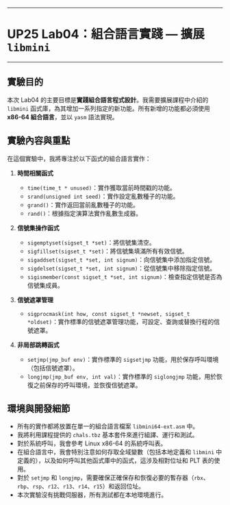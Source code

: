 
---

# UP25 Lab04：組合語言實踐 — 擴展 `libmini`

---

## 實驗目的

本次 Lab04 的主要目標是**實踐組合語言程式設計**。我需要擴展課程中介紹的 `libmini` 函式庫，為其增加一系列指定的新功能。所有新增的功能都必須使用 **x86-64 組合語言**，並以 `yasm` 語法實現。

## 實驗內容與重點

在這個實驗中，我將專注於以下函式的組合語言實作：

1.  **時間相關函式**
    * `time(time_t * unused)`：實作獲取當前時間戳的功能。
    * `srand(unsigned int seed)`：實作設定亂數種子的功能。
    * `grand()`：實作返回當前亂數種子的功能。
    * `rand()`：根據指定演算法實作亂數生成器。

2.  **信號集操作函式**
    * `sigemptyset(sigset_t *set)`：將信號集清空。
    * `sigfillset(sigset_t *set)`：將信號集填滿所有有效信號。
    * `sigaddset(sigset_t *set, int signum)`：向信號集中添加指定信號。
    * `sigdelset(sigset_t *set, int signum)`：從信號集中移除指定信號。
    * `sigismember(const sigset_t *set, int signum)`：檢查指定信號是否為信號集成員。

3.  **信號遮罩管理**
    * `sigprocmask(int how, const sigset_t *newset, sigset_t *oldset)`：實作標準的信號遮罩管理功能，可設定、查詢或替換行程的信號遮罩。

4.  **非局部跳轉函式**
    * `setjmp(jmp_buf env)`：實作標準的 `sigsetjmp` 功能，用於保存呼叫環境（包括信號遮罩）。
    * `longjmp(jmp_buf env, int val)`：實作標準的 `siglongjmp` 功能，用於恢復之前保存的呼叫環境，並恢復信號遮罩。

## 環境與開發細節

* 所有的實作都將放置在單一的組合語言檔案 `libmini64-ext.asm` 中。
* 我將利用課程提供的 `chals.tbz` 基本套件來進行組譯、運行和測試。
* 對於系統呼叫，我會參考 Linux x86-64 的系統呼叫表。
* 在組合語言中，我會特別注意如何存取全域變數（包括本地定義和 `libmini` 中定義的），以及如何呼叫其他函式庫中的函式，這涉及相對位址和 PLT 表的使用。
* 對於 `setjmp` 和 `longjmp`，需要確保正確保存和恢復必要的暫存器（`rbx`、`rbp`、`rsp`、`r12`、`r13`、`r14`、`r15`）和返回位址。
* 本次實驗沒有挑戰伺服器，所有測試都在本地環境進行。
